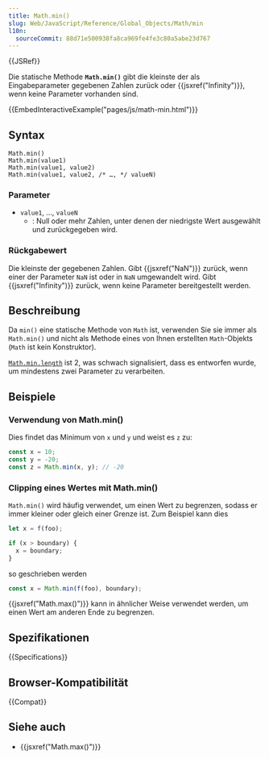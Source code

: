 ```yaml
---
title: Math.min()
slug: Web/JavaScript/Reference/Global_Objects/Math/min
l10n:
  sourceCommit: 88d71e500938fa8ca969fe4fe3c80a5abe23d767
---
```


{{JSRef}}

Die statische Methode **`Math.min()`** gibt die kleinste der als Eingabeparameter gegebenen Zahlen zurück oder {{jsxref("Infinity")}}, wenn keine Parameter vorhanden sind.

{{EmbedInteractiveExample("pages/js/math-min.html")}}

## Syntax

```js-nolint
Math.min()
Math.min(value1)
Math.min(value1, value2)
Math.min(value1, value2, /* …, */ valueN)
```

### Parameter

- `value1`, …, `valueN`
  - : Null oder mehr Zahlen, unter denen der niedrigste Wert ausgewählt und zurückgegeben wird.

### Rückgabewert

Die kleinste der gegebenen Zahlen. Gibt {{jsxref("NaN")}} zurück, wenn einer der Parameter `NaN` ist oder in `NaN` umgewandelt wird. Gibt {{jsxref("Infinity")}} zurück, wenn keine Parameter bereitgestellt werden.

## Beschreibung

Da `min()` eine statische Methode von `Math` ist, verwenden Sie sie immer als `Math.min()` und nicht als Methode eines von Ihnen erstellten `Math`-Objekts (`Math` ist kein Konstruktor).

[`Math.min.length`](/de/docs/Web/JavaScript/Reference/Global_Objects/Function/length) ist 2, was schwach signalisiert, dass es entworfen wurde, um mindestens zwei Parameter zu verarbeiten.

## Beispiele

### Verwendung von Math.min()

Dies findet das Minimum von `x` und `y` und weist es `z` zu:

```js
const x = 10;
const y = -20;
const z = Math.min(x, y); // -20
```

### Clipping eines Wertes mit Math.min()

`Math.min()` wird häufig verwendet, um einen Wert zu begrenzen, sodass er immer kleiner oder gleich einer Grenze ist. Zum Beispiel kann dies

```js
let x = f(foo);

if (x > boundary) {
  x = boundary;
}
```

so geschrieben werden

```js
const x = Math.min(f(foo), boundary);
```

{{jsxref("Math.max()")}} kann in ähnlicher Weise verwendet werden, um einen Wert am anderen Ende zu begrenzen.

## Spezifikationen

{{Specifications}}

## Browser-Kompatibilität

{{Compat}}

## Siehe auch

- {{jsxref("Math.max()")}}
